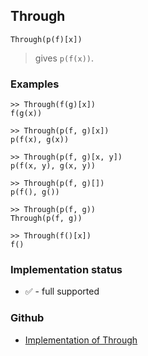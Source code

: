 ## Through

```
Through(p(f)[x])
```

> gives `p(f(x))`. 

### Examples

```
>> Through(f(g)[x])
f(g(x))
 
>> Through(p(f, g)[x])
p(f(x), g(x))
 
>> Through(p(f, g)[x, y])
p(f(x, y), g(x, y))
 
>> Through(p(f, g)[])
p(f(), g())
 
>> Through(p(f, g))
Through(p(f, g))
 
>> Through(f()[x])
f()
```






### Implementation status

* &#x2705; - full supported

### Github

* [Implementation of Through](https://github.com/axkr/symja_android_library/blob/master/symja_android_library/matheclipse-core/src/main/java/org/matheclipse/core/builtin/StructureFunctions.java#L2280) 
